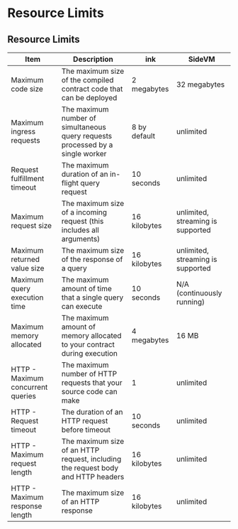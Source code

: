 # Resource Limits

## Resource Limits <a href="#resource-limits" id="resource-limits"></a>

| Item                              | Description                                                                      | ink          | SideVM                            |
| --------------------------------- | -------------------------------------------------------------------------------- | ------------ | --------------------------------- |
| Maximum code size                 | The maximum size of the compiled contract code that can be deployed              | 2 megabytes  | 32 megabytes                      |
| Maximum ingress requests          | The maximum number of simultaneous query requests processed by a single worker   | 8 by default | unlimited                         |
| Request fulfillment timeout       | The maximum duration of an in-flight query request                               | 10 seconds   | unlimited                         |
| Maximum request size              | The maximum size of a incoming request (this includes all arguments)             | 16 kilobytes | unlimited, streaming is supported |
| Maximum returned value size       | The maximum size of the response of a query                                      | 16 kilobytes | unlimited, streaming is supported |
| Maximum query execution time      | The maximum amount of time that a single query can execute                       | 10 seconds   | N/A (continuously running)        |
| Maximum memory allocated          | The maximum amount of memory allocated to your contract during execution         | 4 megabytes  | 16 MB                             |
| HTTP - Maximum concurrent queries | The maximum number of HTTP requests that your source code can make               | 1            | unlimited                         |
| HTTP - Request timeout            | The duration of an HTTP request before timeout                                   | 10 seconds   | unlimited                         |
| HTTP - Maximum request length     | The maximum size of an HTTP request, including the request body and HTTP headers | 16 kilobytes | unlimited                         |
| HTTP - Maximum response length    | The maximum size of an HTTP response                                             | 16 kilobytes | unlimited                         |
